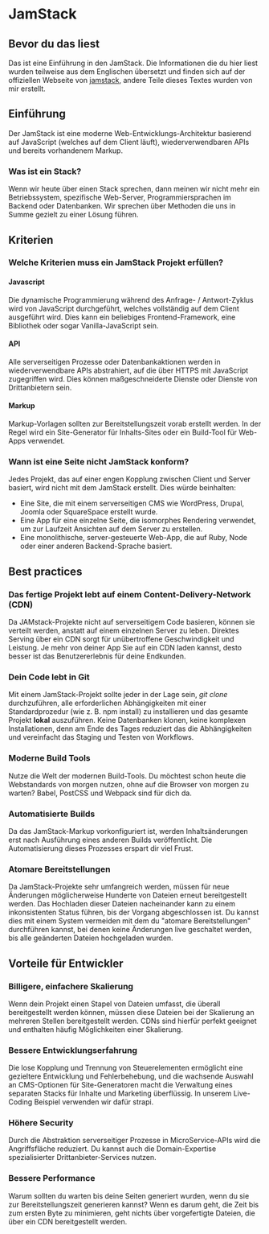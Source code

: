 # JamStack

## Bevor du das liest

Das ist eine Einführung in den JamStack. Die Informationen die du hier liest wurden teilweise aus dem Englischen übersetzt und finden sich auf der offiziellen Webseite von [jamstack](https://jamstack.org), andere Teile dieses Textes wurden von mir erstellt.

## Einführung

Der JamStack ist eine moderne Web-Entwicklungs-Architektur basierend auf JavaScript (welches auf dem Client läuft), wiederverwendbaren APIs und bereits vorhandenem Markup.

### Was ist ein Stack?

Wenn wir heute über einen Stack sprechen, dann meinen wir nicht mehr ein Betriebssystem, spezifische Web-Server, Programmiersprachen im Backend oder Datenbanken. Wir sprechen über Methoden die uns in Summe gezielt zu einer Lösung führen.

## Kriterien

### Welche Kriterien muss ein JamStack Projekt erfüllen?

#### Javascript

Die dynamische Programmierung während des Anfrage- / Antwort-Zyklus wird von JavaScript durchgeführt, welches vollständig auf dem Client ausgeführt wird. Dies kann ein beliebiges Frontend-Framework, eine Bibliothek oder sogar Vanilla-JavaScript sein.

#### API

Alle serverseitigen Prozesse oder Datenbankaktionen werden in wiederverwendbare APIs abstrahiert, auf die über HTTPS mit JavaScript zugegriffen wird. Dies können maßgeschneiderte Dienste oder Dienste von Drittanbietern sein.

#### Markup

Markup-Vorlagen sollten zur Bereitstellungszeit vorab erstellt werden. In der Regel wird ein Site-Generator für Inhalts-Sites oder ein Build-Tool für Web-Apps verwendet.

### Wann ist eine Seite nicht JamStack konform?

Jedes Projekt, das auf einer engen Kopplung zwischen Client und Server basiert, wird nicht mit dem JamStack erstellt. Dies würde beinhalten:

- Eine Site, die mit einem serverseitigen CMS wie WordPress, Drupal, Joomla oder SquareSpace erstellt wurde.
- Eine App für eine einzelne Seite, die isomorphes Rendering verwendet, um zur Laufzeit Ansichten auf dem Server zu erstellen.
- Eine monolithische, server-gesteuerte Web-App, die auf Ruby, Node oder einer anderen Backend-Sprache basiert.

## Best practices

### Das fertige Projekt lebt auf einem Content-Delivery-Network (CDN)

Da JAMstack-Projekte nicht auf serverseitigem Code basieren, können sie verteilt werden, anstatt auf einem einzelnen Server zu leben. Direktes Serving über ein CDN sorgt für unübertroffene Geschwindigkeit und Leistung. Je mehr von deiner App Sie auf ein CDN laden kannst, desto besser ist das Benutzererlebnis für deine Endkunden.

### Dein Code lebt in Git

Mit einem JamStack-Projekt sollte jeder in der Lage sein, *git clone* durchzuführen, alle erforderlichen Abhängigkeiten mit einer Standardprozedur (wie z. B. npm install) zu installieren und das gesamte Projekt **lokal** auszuführen. Keine Datenbanken klonen, keine komplexen Installationen, denn am Ende des Tages reduziert das die Abhängigkeiten und vereinfacht das Staging und Testen von Workflows.

### Moderne Build Tools

Nutze die Welt der modernen Build-Tools. Du möchtest schon heute die Webstandards von morgen nutzen, ohne auf die Browser von morgen zu warten? Babel, PostCSS und Webpack sind für dich da.

### Automatisierte Builds

Da das JamStack-Markup vorkonfiguriert ist, werden Inhaltsänderungen erst nach Ausführung eines anderen Builds veröffentlicht. Die Automatisierung dieses Prozesses erspart dir viel Frust.

### Atomare Bereitstellungen

Da JamStack-Projekte sehr umfangreich werden, müssen für neue Änderungen möglicherweise Hunderte von Dateien erneut bereitgestellt werden. Das Hochladen dieser Dateien nacheinander kann zu einem inkonsistenten Status führen, bis der Vorgang abgeschlossen ist. Du kannst dies mit einem System vermeiden mit dem du "atomare Bereitstellungen" durchführen kannst, bei denen keine Änderungen live geschaltet werden, bis alle geänderten Dateien hochgeladen wurden.

## Vorteile für Entwickler

### Billigere, einfachere Skalierung

Wenn dein Projekt einen Stapel von Dateien umfasst, die überall bereitgestellt werden können, müssen diese Dateien bei der Skalierung an mehreren Stellen bereitgestellt werden. CDNs sind hierfür perfekt geeignet und enthalten häufig Möglichkeiten einer Skalierung.

### Bessere Entwicklungserfahrung

Die lose Kopplung und Trennung von Steuerelementen ermöglicht eine gezieltere Entwicklung und Fehlerbehebung, und die wachsende Auswahl an CMS-Optionen für Site-Generatoren macht die Verwaltung eines separaten Stacks für Inhalte und Marketing überflüssig. In unserem Live-Coding Beispiel verwenden wir dafür strapi.

### Höhere Security

Durch die Abstraktion serverseitiger Prozesse in MicroService-APIs wird die Angriffsfläche reduziert. Du kannst auch die Domain-Expertise spezialisierter Drittanbieter-Services nutzen.

### Bessere Performance

Warum sollten du warten bis deine Seiten generiert wurden, wenn du sie zur Bereitstellungszeit generieren kannst? Wenn es darum geht, die Zeit bis zum ersten Byte zu minimieren, geht nichts über vorgefertigte Dateien, die über ein CDN bereitgestellt werden.
